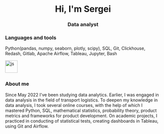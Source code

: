 <div id="header" align="center">
	<h1>Hi, I'm Sergei</h1>
	<h3>Data analyst</h3>
</div>

### Languages and tools

Python(pandas, numpy, seaborn, plotly, scipy), SQL, Git, Clickhouse, Redash, Gitlab, Apache Airflow, Tableau, Jupyter, Bash 

<img src="https://ltdfoto.ru/image/iheK8n" title="js" width="40" height="40"/>&nbsp;

### About me

Since May 2022 I've been studying data analytics. Earlier, I was engaged in data analysis in the field of transport logistics.
To deepen my knowledge in data analysis, I took several online courses, with the help of which I mastered Python, SQL, mathematical statistics, probability theory, product metrics and frameworks for product development. On academic projects, I practiced in conducting of statistical tests, creating dashboards in Tableau, using Git and Airflow.
